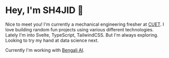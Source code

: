 # Hey, I'm SH4JID 👋

Nice to meet you! I'm currently a mechanical engineering fresher at [CUET](https://en.wikipedia.org/wiki/Chittagong_University_of_Engineering_%26_Technology). I love building random fun projects using various different technologies. Lately I'm into Svelte, TypeScript, TailwindCSS. But I'm always exploring. Looking to try my hand at data science next.

Currently I'm working with [Bengali AI](https://bengali.ai/).
